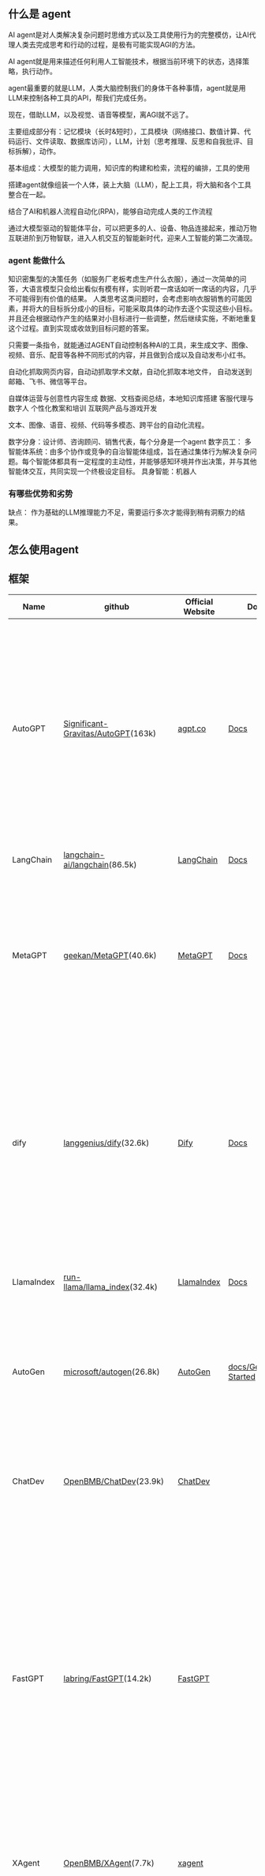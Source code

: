 
## 什么是 agent

AI agent是对人类解决复杂问题时思维方式以及工具使用行为的完整模仿，让AI代理人类去完成思考和行动的过程，是极有可能实现AGI的方法。

AI agent就是用来描述任何利用人工智能技术，根据当前环境下的状态，选择策略，执行动作。

agent最重要的就是LLM，人类大脑控制我们的身体干各种事情，agent就是用LLM来控制各种工具的API，帮我们完成任务。

现在，借助LLM，以及视觉、语音等模型，离AGI就不远了。

主要组成部分有：记忆模块（长时&短时），工具模块（网络接口、数值计算、代码运行、文件读取、数据库访问），LLM，计划（思考推理、反思和自我批评、目标拆解），动作。

基本组成：大模型的能力调用，知识库的构建和检索，流程的编排，工具的使用

搭建agent就像组装一个人体，装上大脑（LLM），配上工具，将大脑和各个工具整合在一起。

结合了AI和机器人流程自动化(RPA)，能够自动完成人类的工作流程

通过大模型驱动的智能体平台，可以把更多的人、设备、物品连接起来，推动万物互联进阶到万物智联，进入人机交互的智能新时代，迎来人工智能的第二次涌现。

### agent 能做什么
知识密集型的决策任务（如服务厂老板考虑生产什么衣服），通过一次简单的问答，大语言模型只会给出看似有模有样，实则听君一席话如听一席话的内容，几乎不可能得到有价值的结果。
人类思考这类问题时，会考虑影响衣服销售的可能因素，并将大的目标拆分成小的目标，可能采取具体的动作去逐个实现这些小目标。并且还会根据动作产生的结果对小目标进行一些调整，然后继续实施，不断地重复这个过程。直到实现或收敛到目标问题的答案。

只需要一条指令，就能通过AGENT自动控制各种AI的工具，来生成文字、图像、视频、音乐、配音等各种不同形式的内容，并且做到合成以及自动发布小红书。

自动化抓取网页内容，自动动抓取学术文献，自动化抓取本地文件，
自动发送到邮箱、飞书、微信等平台。

自媒体运营与创意性内容生成
数据、文档查阅总结，本地知识库搭建
客服代理与数字人
个性化教案和培训
互联网产品与游戏开发

文本、图像、语音、视频、代码等多模态、跨平台的自动化流程。

数字分身：设计师、咨询顾问、销售代表，每个分身是一个agent
数字员工：
多智能体系统：由多个协作或竞争的自治智能体组成，旨在通过集体行为解决复杂问题。每个智能体都具有一定程度的主动性，并能够感知环境并作出决策，并与其他智能体交互，共同实现一个终极设定目标。
具身智能：机器人

### 有哪些优势和劣势

缺点：
作为基础的LLM推理能力不足，需要运行多次才能得到稍有洞察力的结果。

## 怎么使用agent

## 框架

| Name | github | Official Website | Doc | Description | Other |
|------|--------|------------------|-----|-------------|-------|
| AutoGPT | [Significant-Gravitas/AutoGPT](https://github.com/Significant-Gravitas/AutoGPT)(163k) | [agpt.co](https://news.agpt.co/) | [Docs](https://docs.agpt.co/) | AutoGPT is the vision of accessible AI for everyone, to use and to build on. Our mission is to provide the tools, so that you can focus on what matters. Explore the new frontier of autonomous AI and try the fastest growing open source project in the history of GitHub for yourself. ||
| LangChain | [langchain-ai/langchain](https://github.com/langchain-ai/langchain)(86.5k) | [LangChain](https://www.langchain.com/) | [Docs](https://python.langchain.com/v0.2/docs/introduction/) | Build context-aware reasoning applications. ||
| MetaGPT | [geekan/MetaGPT](https://github.com/geekan/MetaGPT)(40.6k) | [MetaGPT](https://www.deepwisdom.ai/) | [Docs](https://docs.deepwisdom.ai/main/en/) | The Multi-Agent Framework: First AI Software Company, Towards Natural Language Programming. 使 GPTs 组成软件公司，协作处理更复杂的任务。 | [paper](https://arxiv.org/pdf/2308.00352), [arxiv](https://arxiv.org/abs/2308.00352) |
| dify | [langgenius/dify](https://github.com/langgenius/dify)(32.6k) | [Dify](https://dify.ai/) | [Docs](https://docs.dify.ai/) | Dify is an open-source LLM app development platform. Dify's intuitive interface combines AI workflow, RAG pipeline, agent capabilities, model management, observability features and more, letting you quickly go from prototype to production. 部署可嵌入网站，或者通过API调用 | [youtube channel](https://www.youtube.com/@dify_ai) |
| LlamaIndex | [run-llama/llama_index](https://github.com/run-llama/llama_index)(32.4k) | [LlamaIndex](https://www.llamaindex.ai/) | [Docs](https://docs.llamaindex.ai/en/stable/) | LlamaIndex is a data framework for your LLM applications. | [youtube channel](https://www.youtube.com/@LlamaIndex) |
| AutoGen | [microsoft/autogen](https://github.com/microsoft/autogen)(26.8k) | [AutoGen](https://microsoft.github.io/autogen/) | [docs/Getting-Started](https://microsoft.github.io/autogen/docs/Getting-Started) | A programming framework for agentic AI. 可以本地化私有部署，可以和更多的系统环境进行交互，来完成多样化的更复杂的任务，有可视化的UI界面。 ||
| ChatDev | [OpenBMB/ChatDev](https://github.com/OpenBMB/ChatDev)(23.9k) | [ChatDev](https://chatdev.ai/) || Create Customized Software using Natural Language Idea (through LLM-powered Multi-Agent Collaboration). | [arxiv](https://arxiv.org/abs/2307.07924) |
| FastGPT | [labring/FastGPT](https://github.com/labring/FastGPT)(14.2k) | [FastGPT](https://fastgpt.in/) || FastGPT is a knowledge-based platform built on the LLMs, offers a comprehensive suite of out-of-the-box capabilities such as data processing, RAG retrieval, and visual AI workflow orchestration, letting you easily develop and deploy complex question-answering systems without the need for extensive setup or configuration. 特定领域的人工智能助手，支持RAG ||
| XAgent | [OpenBMB/XAgent](https://github.com/OpenBMB/XAgent)(7.7k) | [xagent](https://www.xagent.com/) || An Autonomous LLM Agent for Complex Task Solving. 自主智能体应用框架 ||
| AgentVerse | [OpenBMB/AgentVerse](https://github.com/OpenBMB/AgentVerse)(3.8k) | [agentverse](https://agentverse.ai/) || AgentVerse 🪐 is designed to facilitate the deployment of multiple LLM-based agents in various applications, which primarily provides two frameworks: task-solving and simulation. | [arxiv](https://arxiv.org/abs/2308.10848) |


## 有哪些典型应用

| Name | github | Official Website | Doc | Description | Other |
|------|--------|------------------|-----|-------------|-------|
| GPTs | [GPTs](https://chatgpt.com/gpts), [Introduction](https://openai.com/index/introducing-gpts/) |||||
| coze | [coze](https://www.coze.com/home) |||||
| 扣子 | [扣子](https://www.coze.cn/home) |||||


## 相关资源

## assistant API
Open AI assistant API 是通往agent的关键一步。

主要构成：Assistant, Retrieval(本地知识检索), Code Interpreter, Function call, Image Generation, Web Browsing(Bing API).

主要概念有：Assistant, Thread, Run, Message. Thread是一次会话，其中包含多个Message。
步骤：
1. 创建Assistant，关键参数有：name, instructions, model, tools, field_ids。
2. 创建Thread
3. 创建Message，关键参数：thread_id, role, content, field_ids
4. 创建Run，并执行Run，最后取出Message

## 相关公司
实在智能：看见屏幕、操作软件
面壁智能：agent


## 应聘企业要求

职位数量：300

### 工作内容/职位描述
* 参与大模型在RAG/Agent方面的能力构建，包括数据体系、算法调优、评估迭代
* 基于大模型探索下一代聊天机器人能力边界。包括但不限于：记忆、联想、反思、环境感知、使用工具、子目标拆解、主动探索等。
* 推动相关能力工具化建设，支持公司各业务线应用落地。
* 能够深入理解业务，进行重点难点技术攻关工作，将技术实现与业务场景联系起来，快速解决业务需求问题。
* 不断探索技术新领域，推动技术能力的沉淀和技术氛围的建设。
* 跟踪业界前沿技术的发展，探索深度学习等前沿技术在企业智能场景下的应用前景。
* 负责公司销售智能外呼与智能CRM产品中用户意图理解与对话策略算法，通过对话系统与对话大模型优化提升产品的用户体验和业务效果；
* 负责公司商家经营大模型RAG与Agent技术建设，提升大模型在人机交互的对话质量、API指令对齐以及电商经营任务规划与分析上能力
* 负责商家智能经营AIGC算法能力建设，包括商品发布、营销与优化能力，买家理解与营销能力等
* 负责AI Agent的核心逻辑实现，算法及模型的设计、实验、调优等研发工作；
* 负责为特定业务设计和实现高质量的基础特征（实体、类别、画像标签等）； 
* 负责自然语言处理基础能力建设，针对特定场景搭建自然语言处理基础组件； 
* 在客服场景中构建Agent，实现一定程度的RPA功能，提升服务效率。

### 要求
* 熟悉大模型的原理，拥有精调、预训练、数据处理等方面的经验优先；
* 熟悉自然语言处理常见算法与模型，具备深度学习技术在NLP领域的应用实践；
* 熟悉自然语言处理的实体提取、意图识别、事件摘要、语义分析、新词发现、图文数据分类、对话系统等相关任务，并在特定领域有深入的实践经验；
* 熟悉常用的机器学习算法（LR/GBDT/SVM等），有相关的实现项目经验；熟悉深度学习的原理和实现，了解DNN、LSTM、CNN等基本网络模型，熟练掌握Tensorflow/pytorch/Keras等至少一种深度学框架； 
* 具备良好的工程实现能力，熟悉Python、Java等常用编程语言中至少一种；
* 有文本数据处理、特征工程以及画像体系建设等方面经验。 
* 参与过推荐系统、问答、搜索等实际项目的开发，有丰富的架构设计、特征工程、画像体系建设等方面经验，熟练掌握基本的召回和排序算法，并对领域前沿算法有研究； 
* 具备探索精神、较强的分析问题和解决问题的能力，能够独立开展工作并落地。
* 具备强烈的进取心、求知欲及团队合作精神，热衷于追求技术创新。
* 拥有深度学习领域论文发表者优先。
* 熟悉大模型开发框架langchain或llamaIndex优先；


### 业务方向

